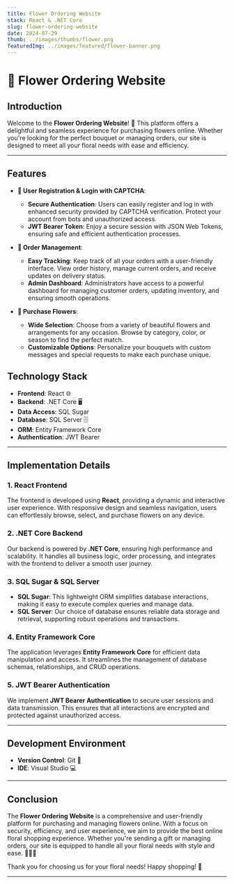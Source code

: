 ```yaml
---
title: Flower Ordering Website
stack: React & .NET Core
slug: flower-ordering-website
date: 2024-07-29
thumb: ../images/thumbs/flower.png
featuredImg: ../images/featured/flower-banner.png
---
```


# 🌸 Flower Ordering Website

## Introduction

Welcome to the **Flower Ordering Website**! 🌺 This platform offers a delightful and seamless experience for purchasing flowers online. Whether you're looking for the perfect bouquet or managing orders, our site is designed to meet all your floral needs with ease and efficiency.

---

## Features

- **🔐 User Registration & Login with CAPTCHA**:
  - **Secure Authentication**: Users can easily register and log in with enhanced security provided by CAPTCHA verification. Protect your account from bots and unauthorized access.
  - **JWT Bearer Token**: Enjoy a secure session with JSON Web Tokens, ensuring safe and efficient authentication processes.

- **🛒 Order Management**:
  - **Easy Tracking**: Keep track of all your orders with a user-friendly interface. View order history, manage current orders, and receive updates on delivery status.
  - **Admin Dashboard**: Administrators have access to a powerful dashboard for managing customer orders, updating inventory, and ensuring smooth operations.

- **🌼 Purchase Flowers**:
  - **Wide Selection**: Choose from a variety of beautiful flowers and arrangements for any occasion. Browse by category, color, or season to find the perfect match.
  - **Customizable Options**: Personalize your bouquets with custom messages and special requests to make each purchase unique.



## Technology Stack

- **Frontend**: React 🌐
- **Backend**: .NET Core 🖥️
- **Data Access**: SQL Sugar
- **Database**: SQL Server 🗄️
- **ORM**: Entity Framework Core
- **Authentication**: JWT Bearer

---

## Implementation Details

### 1. React Frontend

The frontend is developed using **React**, providing a dynamic and interactive user experience. With responsive design and seamless navigation, users can effortlessly browse, select, and purchase flowers on any device.

### 2. .NET Core Backend

Our backend is powered by **.NET Core**, ensuring high performance and scalability. It handles all business logic, order processing, and integrates with the frontend to deliver a smooth user journey.

### 3. SQL Sugar & SQL Server

- **SQL Sugar**: This lightweight ORM simplifies database interactions, making it easy to execute complex queries and manage data.
- **SQL Server**: Our choice of database ensures reliable data storage and retrieval, supporting robust operations and transactions.

### 4. Entity Framework Core

The application leverages **Entity Framework Core** for efficient data manipulation and access. It streamlines the management of database schemas, relationships, and CRUD operations.

### 5. JWT Bearer Authentication

We implement **JWT Bearer Authentication** to secure user sessions and data transmission. This ensures that all interactions are encrypted and protected against unauthorized access.

---

## Development Environment


- **Version Control**: Git 📂
- **IDE**: Visual Studio 💻


---

## Conclusion

The **Flower Ordering Website** is a comprehensive and user-friendly platform for purchasing and managing flowers online. With a focus on security, efficiency, and user experience, we aim to provide the best online floral shopping experience. Whether you're sending a gift or managing orders, our site is equipped to handle all your floral needs with style and ease. 🌺🌼🌷

Thank you for choosing us for your floral needs! Happy shopping! 🌻

---
